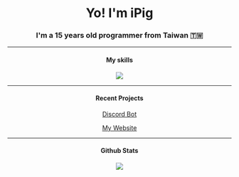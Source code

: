 <h1 align="center"> Yo! I'm iPig </h1>
<h3 align="center">I'm a 15 years old programmer from Taiwan 🇹🇼</h3>   

---

<h4 align="center"> My skills </h4>
<p align="center"><img src="https://skillicons.dev/icons?i=py,go,java,cpp,kotlin" /></p>
 
---

<h4 align="center">Recent Projects</h4>
<p align="center"><a href="https://github.com/ipigtw/discord-bot-js">Discord Bot</a></p>
<p align="center"><a href="https://ipigtw.xyz">My Website</a></p>

---

<h4 align="center"> Github Stats </h4>

<p align="center"><img src="https://github-readme-stats.vercel.app/api?username=ipigtw&show_icons=true&theme=dark" /></p>
